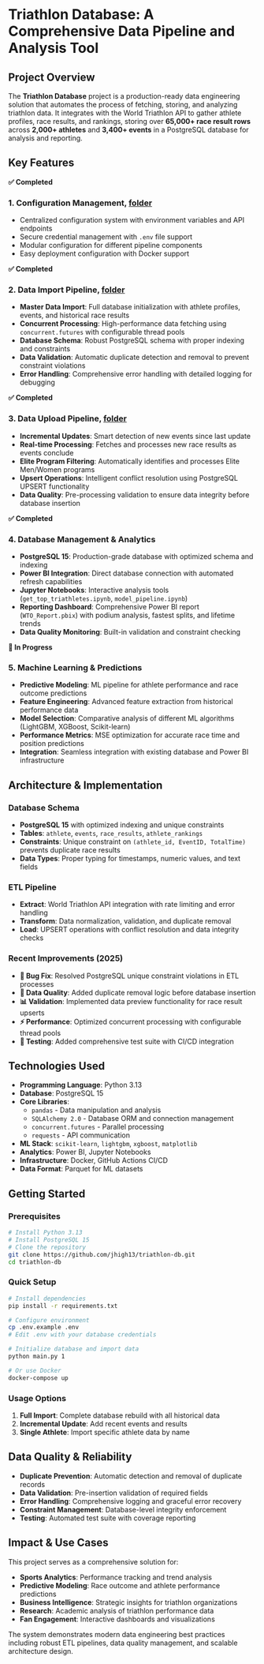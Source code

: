 # Triathlon Database: A Comprehensive Data Pipeline and Analysis Tool

## Project Overview
The **Triathlon Database** project is a production-ready data engineering solution that automates the process of fetching, storing, and analyzing triathlon data. It integrates with the World Triathlon API to gather athlete profiles, race results, and rankings, storing over **65,000+ race result rows** across **2,000+ athletes** and **3,400+ events** in a PostgreSQL database for analysis and reporting.

## Key Features

**✅ Completed** 
### 1. Configuration Management, [folder](../config/)
- Centralized configuration system with environment variables and API endpoints
- Secure credential management with `.env` file support
- Modular configuration for different pipeline components
- Easy deployment configuration with Docker support

**✅ Completed**
### 2. Data Import Pipeline, [folder](../Data_Import/)
- **Master Data Import**: Full database initialization with athlete profiles, events, and historical race results
- **Concurrent Processing**: High-performance data fetching using `concurrent.futures` with configurable thread pools
- **Database Schema**: Robust PostgreSQL schema with proper indexing and constraints
- **Data Validation**: Automatic duplicate detection and removal to prevent constraint violations
- **Error Handling**: Comprehensive error handling with detailed logging for debugging

**✅ Completed**
### 3. Data Upload Pipeline, [folder](../Data_Upload/)
- **Incremental Updates**: Smart detection of new events since last update
- **Real-time Processing**: Fetches and processes new race results as events conclude
- **Elite Program Filtering**: Automatically identifies and processes Elite Men/Women programs
- **Upsert Operations**: Intelligent conflict resolution using PostgreSQL UPSERT functionality
- **Data Quality**: Pre-processing validation to ensure data integrity before database insertion

**✅ Completed**
### 4. Database Management & Analytics
- **PostgreSQL 15**: Production-grade database with optimized schema and indexing
- **Power BI Integration**: Direct database connection with automated refresh capabilities
- **Jupyter Notebooks**: Interactive analysis tools (`get_top_triathletes.ipynb`, `model_pipeline.ipynb`)
- **Reporting Dashboard**: Comprehensive Power BI report (`WTO_Report.pbix`) with podium analysis, fastest splits, and lifetime trends
- **Data Quality Monitoring**: Built-in validation and constraint checking

**🔄 In Progress**
### 5. Machine Learning & Predictions
- **Predictive Modeling**: ML pipeline for athlete performance and race outcome predictions
- **Feature Engineering**: Advanced feature extraction from historical performance data
- **Model Selection**: Comparative analysis of different ML algorithms (LightGBM, XGBoost, Scikit-learn)
- **Performance Metrics**: MSE optimization for accurate race time and position predictions
- **Integration**: Seamless integration with existing database and Power BI infrastructure

## Architecture & Implementation

### Database Schema
- **PostgreSQL 15** with optimized indexing and unique constraints
- **Tables**: `athlete`, `events`, `race_results`, `athlete_rankings`
- **Constraints**: Unique constraint on `(athlete_id, EventID, TotalTime)` prevents duplicate race results
- **Data Types**: Proper typing for timestamps, numeric values, and text fields

### ETL Pipeline
- **Extract**: World Triathlon API integration with rate limiting and error handling
- **Transform**: Data normalization, validation, and duplicate removal
- **Load**: UPSERT operations with conflict resolution and data integrity checks

### Recent Improvements (2025)
- **🐛 Bug Fix**: Resolved PostgreSQL unique constraint violations in ETL processes
- **🔧 Data Quality**: Added duplicate removal logic before database insertion
- **📊 Validation**: Implemented data preview functionality for race result upserts
- **⚡ Performance**: Optimized concurrent processing with configurable thread pools
- **🧪 Testing**: Added comprehensive test suite with CI/CD integration

## Technologies Used
- **Programming Language**: Python 3.13
- **Database**: PostgreSQL 15
- **Core Libraries**: 
  - `pandas` - Data manipulation and analysis
  - `SQLAlchemy 2.0` - Database ORM and connection management
  - `concurrent.futures` - Parallel processing
  - `requests` - API communication
- **ML Stack**: `scikit-learn`, `lightgbm`, `xgboost`, `matplotlib`
- **Analytics**: Power BI, Jupyter Notebooks
- **Infrastructure**: Docker, GitHub Actions CI/CD
- **Data Format**: Parquet for ML datasets

## Getting Started

### Prerequisites
```bash
# Install Python 3.13
# Install PostgreSQL 15
# Clone the repository
git clone https://github.com/jhigh13/triathlon-db.git
cd triathlon-db
```

### Quick Setup
```bash
# Install dependencies
pip install -r requirements.txt

# Configure environment
cp .env.example .env
# Edit .env with your database credentials

# Initialize database and import data
python main.py 1

# Or use Docker
docker-compose up
```

### Usage Options
1. **Full Import**: Complete database rebuild with all historical data
2. **Incremental Update**: Add recent events and results
3. **Single Athlete**: Import specific athlete data by name

## Data Quality & Reliability
- **Duplicate Prevention**: Automatic detection and removal of duplicate records
- **Data Validation**: Pre-insertion validation of required fields
- **Error Handling**: Comprehensive logging and graceful error recovery
- **Constraint Management**: Database-level integrity enforcement
- **Testing**: Automated test suite with coverage reporting

## Impact & Use Cases
This project serves as a comprehensive solution for:
- **Sports Analytics**: Performance tracking and trend analysis
- **Predictive Modeling**: Race outcome and athlete performance predictions
- **Business Intelligence**: Strategic insights for triathlon organizations
- **Research**: Academic analysis of triathlon performance data
- **Fan Engagement**: Interactive dashboards and visualizations

The system demonstrates modern data engineering best practices including robust ETL pipelines, data quality management, and scalable architecture design.